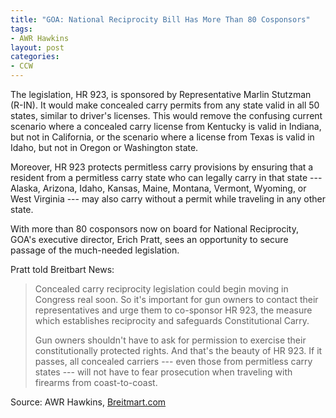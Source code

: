 ```yaml
---
title: "GOA: National Reciprocity Bill Has More Than 80 Cosponsors"
tags:
- AWR Hawkins
layout: post
categories:
- CCW
---
```


The legislation, HR 923, is sponsored by Representative Marlin Stutzman (R-IN). It would make concealed carry permits from any state valid in all 50 states, similar to driver's licenses. This would remove the confusing current scenario where a concealed carry license from Kentucky is valid in Indiana, but not in California, or the scenario where a license from Texas is valid in Idaho, but not in Oregon or Washington state.

Moreover, HR 923 protects permitless carry provisions by ensuring that a resident from a permitless carry state who can legally carry in that state --- Alaska, Arizona, Idaho, Kansas, Maine, Montana, Vermont, Wyoming, or West Virginia --- may also carry without a permit while traveling in any other state.

With more than 80 cosponsors now on board for National Reciprocity, GOA's executive director, Erich Pratt, sees an opportunity to secure passage of the much-needed legislation.

Pratt told Breitbart News:

> Concealed carry reciprocity legislation could begin moving in Congress real soon. So it's important for gun owners to contact their representatives and urge them to co-sponsor HR 923, the measure which establishes reciprocity and safeguards Constitutional Carry.
>
> Gun owners shouldn't have to ask for permission to exercise their constitutionally protected rights. And that's the beauty of HR 923. If it passes, all concealed carriers --- even those from permitless carry states --- will not have to fear prosecution when traveling with firearms from coast-to-coast.

Source: AWR Hawkins, [Breitmart.com](https://breitbart.com/big-government/2016/05/09/gun-owners-of-america-national-reciprocity-bill-80-co-sponsors/)
